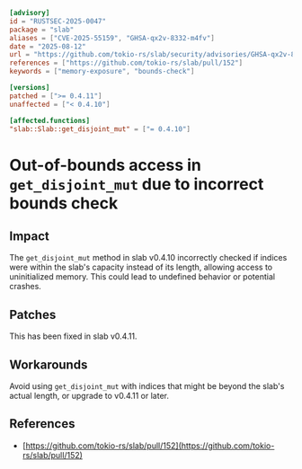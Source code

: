 ```toml
[advisory]
id = "RUSTSEC-2025-0047"
package = "slab"
aliases = ["CVE-2025-55159", "GHSA-qx2v-8332-m4fv"]
date = "2025-08-12"
url = "https://github.com/tokio-rs/slab/security/advisories/GHSA-qx2v-8332-m4fv"
references = ["https://github.com/tokio-rs/slab/pull/152"]
keywords = ["memory-exposure", "bounds-check"]

[versions]
patched = [">= 0.4.11"]
unaffected = ["< 0.4.10"]

[affected.functions]
"slab::Slab::get_disjoint_mut" = ["= 0.4.10"]
```

# Out-of-bounds access in `get_disjoint_mut` due to incorrect bounds check

## Impact
The `get_disjoint_mut` method in slab v0.4.10 incorrectly checked if indices were within the slab's capacity instead of its length, allowing access to uninitialized memory. This could lead to undefined behavior or potential crashes.

## Patches
This has been fixed in slab v0.4.11.

## Workarounds
Avoid using `get_disjoint_mut` with indices that might be beyond the slab's actual length, or upgrade to v0.4.11 or later.

## References
* [https://github.com/tokio-rs/slab/pull/152](https://github.com/tokio-rs/slab/pull/152)
